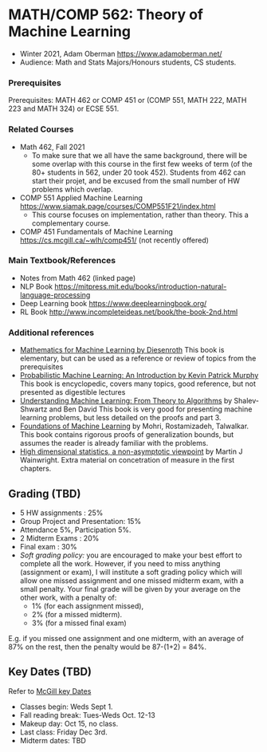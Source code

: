 # MATH/COMP 562: Theory of Machine Learning
- Winter 2021, Adam Oberman https://www.adamoberman.net/
- Audience: Math and Stats Majors/Honours students, CS students.
### Prerequisites
Prerequisites: MATH 462 or COMP 451 or (COMP 551, MATH 222, MATH 223 and MATH 324) or ECSE 551.
### Related Courses
- Math 462, Fall 2021
  - To make sure that we all have the same background, there will be some overlap with this course in the first few weeks of term (of the 80+ students in 562, under 20 took 452).   Students from 462 can start their projet, and be excused from the small number of HW problems which overlap.
- COMP 551 Applied Machine Learning https://www.siamak.page/courses/COMP551F21/index.html
  - This course focuses on implementation, rather than theory.  This a complementary course.
- COMP 451 Fundamentals of Machine Learning  https://cs.mcgill.ca/~wlh/comp451/ (not recently offered)

### Main Textbook/References
- Notes from Math 462 (linked page)
- NLP Book https://mitpress.mit.edu/books/introduction-natural-language-processing
- Deep Learning book  https://www.deeplearningbook.org/
- RL Book http://www.incompleteideas.net/book/the-book-2nd.html
### Additional references
- [Mathematics for Machine Learning by Diesenroth](https://mml-book.github.io/) This book is elementary, but can be used as a reference or review of topics from the prerequisites
- [Probabilistic Machine Learning: An Introduction by Kevin Patrick Murphy](https://probml.github.io/pml-book/book1.html) This book is encyclopedic, covers many topics, good reference, but not presented as digestible lectures
- [Understanding Machine Learning: From Theory to Algorithms](https://www.cs.huji.ac.il/~shais/UnderstandingMachineLearning/) by Shalev-Shwartz and Ben David  This book is very good for presenting machine learning problems, but less detailed on the proofs and part 3.
- [Foundations of Machine Learning](https://cs.nyu.edu/~mohri/mlbook/) by Mohri, Rostamizadeh, Talwalkar. This book contains rigorous proofs of generalization bounds, but assumes the reader is already familiar with the problems.
- [High dimensional statistics, a non-asymptotic viewpoint](https://people.eecs.berkeley.edu/~wainwrig/) by Martin J Wainwright.  Extra material on concetration of measure in the first chapters. 

## Grading (TBD)
- 5 HW assignments : 25%
- Group Project and Presentation: 15%
- Attendance 5%, Participation 5%.
- 2 Midterm Exams : 20%
- Final exam : 30%
- *Soft grading policy:* you are encouraged to make your best effort to complete all the work.  However, if you need to miss anything (assignment or exam), I will institute a soft grading policy which will allow one missed assignment and one missed midterm exam, with a small penalty.  Your final grade will be given by your average on the other work, with a penalty of:
  -   1% (for each assignment missed),
  -   2% (for a missed midterm).   
  -   3% (for a missed final exam)

E.g. if you missed one assignment and one midterm, with an average of 87% on the rest, then the penalty would be 87-(1+2) = 84%.  

## Key Dates (TBD)
Refer to [McGill key Dates](https://www.mcgill.ca/importantdates/key-dates#Fall_2021)
- Classes begin: Weds Sept 1.
- Fall reading break: Tues-Weds Oct. 12-13
- Makeup day: Oct 15, no class.  
- Last class: Friday Dec 3rd.
- Midterm dates: TBD
